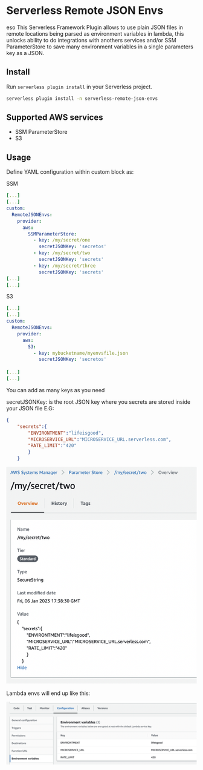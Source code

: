 # Serverless Remote JSON Envs
eso
This Serverless Framework Plugin allows to use plain JSON files in remote locations being parsed as environment variables in lambda, this unlocks ability to do integrations with anothers services and/or SSM ParameterStore to save many environment variables in a single parameters key as a JSON.

## Install

Run `serverless plugin install` in your Serverless project.

```bash
serverless plugin install -n serverless-remote-json-envs
```

## Supported AWS services

- SSM ParameterStore
- S3

## Usage

Define YAML configuration within custom block as:

SSM
```YAML
[...]
[...]
custom:
  RemoteJSONEnvs:
    provider:
      aws:
        SSMParameterStore:
          - key: /my/secret/one
            secretJSONKey: 'secretos'
          - key: /my/secret/two
            secretJSONKey: 'secrets'
          - key: /my/secret/three
            secretJSONKey: 'secrets'
[...]
[...]
```

S3
```YAML
[...]
[...]
custom:
  RemoteJSONEnvs:
    provider:
      aws:
        S3:
          - key: mybucketname/myenvsfile.json
            secretJSONKey: 'secretos'

[...]
[...]
```
You can add as many keys as you need


secretJSONKey: is the root JSON key where you secrets are stored inside your JSON file
E.G:
```JSON
{
    "secrets":{
        "ENVIRONTMENT":"lifeisgood",
        "MICROSERVICE_URL":"MICROSERVICE_URL.serverless.com",
        "RATE_LIMIT":"420"
        }
    }
```

![egssmparametersotre.png](./docs/egssmparametersotre.png)

Lambda envs will end up like this:

![lambdaenvs.png](./docs/lambdaenvs.png)
